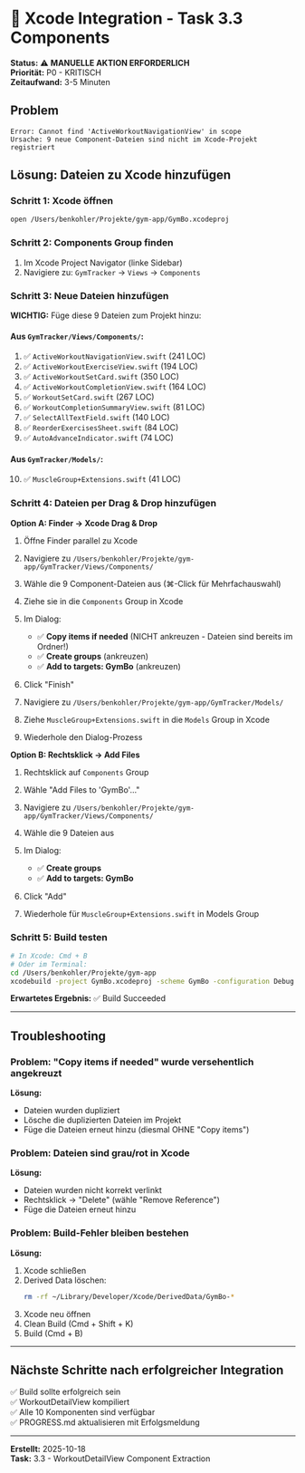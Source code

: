 # 🔧 Xcode Integration - Task 3.3 Components

**Status:** ⚠️ **MANUELLE AKTION ERFORDERLICH**  
**Priorität:** P0 - KRITISCH  
**Zeitaufwand:** 3-5 Minuten

## Problem

```
Error: Cannot find 'ActiveWorkoutNavigationView' in scope
Ursache: 9 neue Component-Dateien sind nicht im Xcode-Projekt registriert
```

## Lösung: Dateien zu Xcode hinzufügen

### Schritt 1: Xcode öffnen
```bash
open /Users/benkohler/Projekte/gym-app/GymBo.xcodeproj
```

### Schritt 2: Components Group finden
1. Im Xcode Project Navigator (linke Sidebar)
2. Navigiere zu: `GymTracker` → `Views` → `Components`

### Schritt 3: Neue Dateien hinzufügen

**WICHTIG:** Füge diese 9 Dateien zum Projekt hinzu:

#### Aus `GymTracker/Views/Components/`:
1. ✅ `ActiveWorkoutNavigationView.swift` (241 LOC)
2. ✅ `ActiveWorkoutExerciseView.swift` (194 LOC)
3. ✅ `ActiveWorkoutSetCard.swift` (350 LOC)
4. ✅ `ActiveWorkoutCompletionView.swift` (164 LOC)
5. ✅ `WorkoutSetCard.swift` (267 LOC)
6. ✅ `WorkoutCompletionSummaryView.swift` (81 LOC)
7. ✅ `SelectAllTextField.swift` (140 LOC)
8. ✅ `ReorderExercisesSheet.swift` (84 LOC)
9. ✅ `AutoAdvanceIndicator.swift` (74 LOC)

#### Aus `GymTracker/Models/`:
10. ✅ `MuscleGroup+Extensions.swift` (41 LOC)

### Schritt 4: Dateien per Drag & Drop hinzufügen

**Option A: Finder → Xcode Drag & Drop**
1. Öffne Finder parallel zu Xcode
2. Navigiere zu `/Users/benkohler/Projekte/gym-app/GymTracker/Views/Components/`
3. Wähle die 9 Component-Dateien aus (⌘-Click für Mehrfachauswahl)
4. Ziehe sie in die `Components` Group in Xcode
5. Im Dialog:
   - ✅ **Copy items if needed** (NICHT ankreuzen - Dateien sind bereits im Ordner!)
   - ✅ **Create groups** (ankreuzen)
   - ✅ **Add to targets: GymBo** (ankreuzen)
6. Click "Finish"

7. Navigiere zu `/Users/benkohler/Projekte/gym-app/GymTracker/Models/`
8. Ziehe `MuscleGroup+Extensions.swift` in die `Models` Group in Xcode
9. Wiederhole den Dialog-Prozess

**Option B: Rechtsklick → Add Files**
1. Rechtsklick auf `Components` Group
2. Wähle "Add Files to 'GymBo'..."
3. Navigiere zu `/Users/benkohler/Projekte/gym-app/GymTracker/Views/Components/`
4. Wähle die 9 Dateien aus
5. Im Dialog:
   - ✅ **Create groups**
   - ✅ **Add to targets: GymBo**
6. Click "Add"

7. Wiederhole für `MuscleGroup+Extensions.swift` in Models Group

### Schritt 5: Build testen

```bash
# In Xcode: Cmd + B
# Oder im Terminal:
cd /Users/benkohler/Projekte/gym-app
xcodebuild -project GymBo.xcodeproj -scheme GymBo -configuration Debug build
```

**Erwartetes Ergebnis:** ✅ Build Succeeded

---

## Troubleshooting

### Problem: "Copy items if needed" wurde versehentlich angekreuzt
**Lösung:** 
- Dateien wurden dupliziert
- Lösche die duplizierten Dateien im Projekt
- Füge die Dateien erneut hinzu (diesmal OHNE "Copy items")

### Problem: Dateien sind grau/rot in Xcode
**Lösung:**
- Dateien wurden nicht korrekt verlinkt
- Rechtsklick → "Delete" (wähle "Remove Reference")
- Füge die Dateien erneut hinzu

### Problem: Build-Fehler bleiben bestehen
**Lösung:**
1. Xcode schließen
2. Derived Data löschen:
   ```bash
   rm -rf ~/Library/Developer/Xcode/DerivedData/GymBo-*
   ```
3. Xcode neu öffnen
4. Clean Build (Cmd + Shift + K)
5. Build (Cmd + B)

---

## Nächste Schritte nach erfolgreicher Integration

✅ Build sollte erfolgreich sein  
✅ WorkoutDetailView kompiliert  
✅ Alle 10 Komponenten sind verfügbar  
✅ PROGRESS.md aktualisieren mit Erfolgsmeldung

---

**Erstellt:** 2025-10-18  
**Task:** 3.3 - WorkoutDetailView Component Extraction
